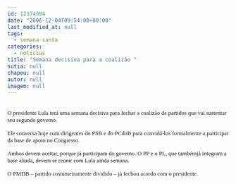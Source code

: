 ```yaml
---
id: 12374904
date: "2006-12-04T09:54:00+00:00"
last_modified_at: null
tags:
  - semana-santa
categories:
  - noticias
title: "Semana decisiva para a coalizão "
sutia: null
chapeu: null
autor: null
imagem: null
---
```

<p><B><FONT color=#ff9900></p>
<p><P><BR></FONT></B><FONT size=2><FONT size=1><FONT face=Verdana size=2>O presidente Lula terá uma semana decisiva para fechar a coalizão de partidos que vai sustentar seu segundo governo. </FONT></FONT></FONT></P></p>
<p><P><FONT size=2><FONT size=1><FONT face=Verdana size=2>Ele conversa hoje com dirigentes do PSB e do PCdoB para convidá-los formalmente a participar da base de apoio no Congresso. </FONT></FONT></FONT></P></p>
<p><P><FONT size=2><FONT size=1><FONT face=Verdana size=2>Ambos devem aceitar, porque já participam do governo. O PP e o PL, que tambémjá integram a base aliada, devem se reunir com Lula ainda semana. </FONT></FONT></FONT></P></p>
<p><P><FONT size=2><FONT size=1><FONT face=Verdana size=2>O PMDB – partido costumeiramente dividido – já fechou acordo com o presidente.</B></I> </FONT></P></p>
<p><P><FONT face=Verdana></FONT></P></FONT></FONT> </p>
